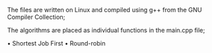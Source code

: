 The files are written on Linux and compiled using g++ from the GNU Compiler Collection;

The algorithms are placed as individual functions in the main.cpp file;

• Shortest Job First
• Round-robin
